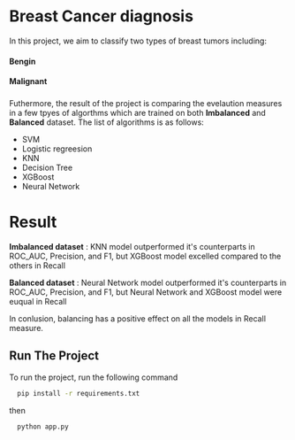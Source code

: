 
# Breast Cancer diagnosis

In this project, we aim to classify two types of breast tumors including:
#### Bengin
####  Malignant

### 
Futhermore, the result of the project is comparing the evelaution measures in a few tpyes of algorthms which are trained on both **Imbalanced** and **Balanced** dataset. The list of algorithms is as follows:

- SVM
- Logistic regreesion
- KNN
- Decision Tree
- XGBoost
- Neural Network

# Result
**Imbalanced dataset** : KNN model outperformed it's counterparts in ROC_AUC, Precision, and F1, but XGBoost model excelled compared to the others in Recall

**Balanced dataset** : Neural Network model outperformed it's counterparts in ROC_AUC, Precision, and F1, but Neural Network and XGBoost model were euqual in Recall

In conlusion, balancing has a positive effect on all the models in Recall measure.

## Run The Project

To run the project, run the following command

```bash
  pip install -r requirements.txt
```
then
```bash
  python app.py
```


